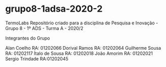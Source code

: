 # grupo8-1adsa-2020-2
TermoLabs
Repositório criado para a disciplina de Pesquisa e Inovação - Grupo 8 - 1º ADS - Turma A - 2020/2

Integrantes do Grupo

Alan Coelho RA: 01202066
Dorival Ramos RA: 01202064
Guilherme Sousa RA: 01202117
Ítalo de Sousa RA: 01202018
João Amorim RA: 01202021
Sergio Trindade RA:01202045




